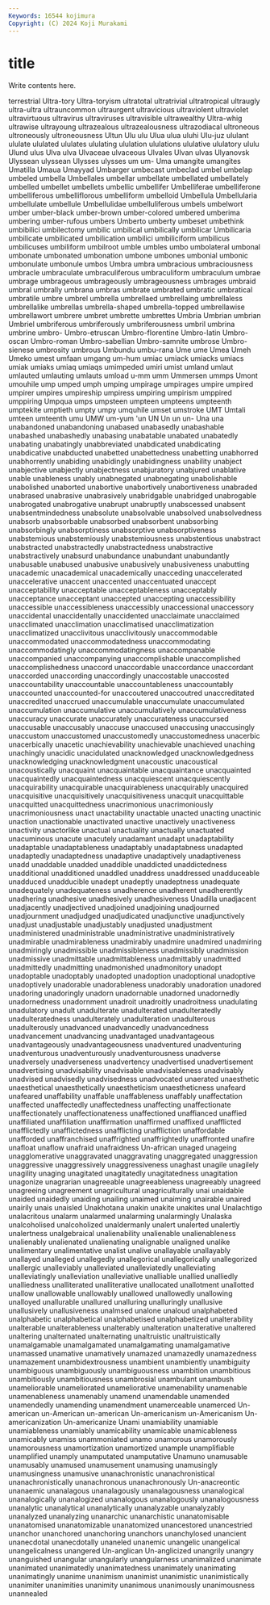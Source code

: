 ```yaml
---
Keywords: 16544 kojimura
Copyright: (C) 2024 Koji Murakami
---
```


# title

Write contents here.



terrestrial Ultra-tory Ultra-toryism ultratotal ultratrivial ultratropical ultraugly ultra-ultra ultrauncommon ultraurgent
ultravicious ultraviolent ultraviolet ultravirtuous ultravirus ultraviruses ultravisible ultrawealthy Ultra-whig ultrawise
ultrayoung ultrazealous ultrazealousness ultrazodiacal ultroneous ultroneously ultroneousness Ultun Ulu ulu
Ulua ulua uluhi Ulu-juz ululant ululate ululated ululates ululating ululation
ululations ululative ululatory ululu Ulund ulus Ulva ulva Ulvaceae ulvaceous
Ulvales Ulvan ulvas Ulyanovsk Ulyssean ulyssean Ulysses ulysses um um-
Uma umangite umangites Umatilla Umaua Umayyad Umbarger umbecast umbeclad umbel
umbelap umbeled umbella Umbellales umbellar umbellate umbellated umbellately umbelled umbellet
umbellets umbellic umbellifer Umbelliferae umbelliferone umbelliferous umbelliflorous umbelliform umbelloid Umbellula
Umbellularia umbellulate umbellule Umbellulidae umbelluliferous umbels umbelwort umber umber-black umber-brown
umber-colored umbered umberima umbering umber-rufous umbers Umberto umberty umbeset umbethink
umbibilici umbilectomy umbilic umbilical umbilically umbilicar Umbilicaria umbilicate umbilicated umbilication
umbilici umbiliciform umbilicus umbilicuses umbiliform umbilroot umble umbles umbo umbolateral
umbonal umbonate umbonated umbonation umbone umbones umbonial umbonic umbonulate umbonule
umbos Umbra umbra umbracious umbraciousness umbracle umbraculate umbraculiferous umbraculiform umbraculum
umbrae umbrage umbrageous umbrageously umbrageousness umbrages umbraid umbral umbrally umbrana
umbras umbrate umbrated umbratic umbratical umbratile umbre umbrel umbrella umbrellaed
umbrellaing umbrellaless umbrellalike umbrellas umbrella-shaped umbrella-topped umbrellawise umbrellawort umbrere umbret
umbrette umbrettes Umbria Umbrian umbrian Umbriel umbriferous umbriferously umbriferousness umbril
umbrina umbrine umbro- Umbro-etruscan Umbro-florentine Umbro-latin Umbro-oscan Umbro-roman Umbro-sabellian Umbro-samnite
umbrose Umbro-sienese umbrosity umbrous Umbundu umbu-rana Ume ume Umea Umeh
Umeko umest umfaan umgang um-hum umiac umiack umiacks umiacs umiak
umiaks umiaq umiaqs umimpeded umiri umist umland umlaut umlauted umlauting
umlauts umload u-mm umm Ummersen ummps Umont umouhile ump umped
umph umping umpirage umpirages umpire umpired umpirer umpires umpireship umpiress
umpiring umpirism umppired umppiring Umpqua umps umpsteen umpteen umpteens umpteenth
umptekite umptieth umpty umpy umquhile umset umstroke UMT Umtali umteen
umteenth umu UMW um-yum 'un UN Un un un- Una
una unabandoned unabandoning unabased unabasedly unabashable unabashed unabashedly unabasing unabatable
unabated unabatedly unabating unabatingly unabbreviated unabdicated unabdicating unabdicative unabducted unabetted
unabettedness unabetting unabhorred unabhorrently unabiding unabidingly unabidingness unability unabject unabjective
unabjectly unabjectness unabjuratory unabjured unablative unable unableness unably unabnegated unabnegating
unabolishable unabolished unaborted unabortive unabortively unabortiveness unabraded unabrased unabrasive unabrasively
unabridgable unabridged unabrogable unabrogated unabrogative unabrupt unabruptly unabscessed unabsent unabsentmindedness
unabsolute unabsolvable unabsolved unabsolvedness unabsorb unabsorbable unabsorbed unabsorbent unabsorbing unabsorbingly
unabsorptiness unabsorptive unabsorptiveness unabstemious unabstemiously unabstemiousness unabstentious unabstract unabstracted unabstractedly
unabstractedness unabstractive unabstractively unabsurd unabundance unabundant unabundantly unabusable unabused unabusive
unabusively unabusiveness unabutting unacademic unacademical unacademically unacceding unaccelerated unaccelerative unaccent
unaccented unaccentuated unaccept unacceptability unacceptable unacceptableness unacceptably unacceptance unacceptant unaccepted
unaccepting unaccessibility unaccessible unaccessibleness unaccessibly unaccessional unaccessory unaccidental unaccidentally unaccidented
unacclaimate unacclaimed unacclimated unacclimation unacclimatised unacclimatization unacclimatized unacclivitous unacclivitously unaccommodable
unaccommodated unaccommodatedness unaccommodating unaccommodatingly unaccommodatingness unaccompanable unaccompanied unaccompanying unaccomplishable unaccomplished
unaccomplishedness unaccord unaccordable unaccordance unaccordant unaccorded unaccording unaccordingly unaccostable unaccosted
unaccountability unaccountable unaccountableness unaccountably unaccounted unaccounted-for unaccoutered unaccoutred unaccreditated unaccredited
unaccrued unaccumulable unaccumulate unaccumulated unaccumulation unaccumulative unaccumulatively unaccumulativeness unaccuracy unaccurate
unaccurately unaccurateness unaccursed unaccusable unaccusably unaccuse unaccused unaccusing unaccusingly unaccustom
unaccustomed unaccustomedly unaccustomedness unacerbic unacerbically unacetic unachievability unachievable unachieved unaching
unachingly unacidic unacidulated unacknowledged unacknowledgedness unacknowledging unacknowledgment unacoustic unacoustical unacoustically
unacquaint unacquaintable unacquaintance unacquainted unacquaintedly unacquaintedness unacquiescent unacquiescently unacquirability unacquirable
unacquirableness unacquirably unacquired unacquisitive unacquisitively unacquisitiveness unacquit unacquittable unacquitted unacquittedness
unacrimonious unacrimoniously unacrimoniousness unact unactability unactable unacted unacting unactinic unaction
unactionable unactivated unactive unactively unactiveness unactivity unactorlike unactual unactuality unactually
unactuated unacuminous unacute unacutely unadamant unadapt unadaptability unadaptable unadaptableness unadaptably
unadaptabness unadapted unadaptedly unadaptedness unadaptive unadaptively unadaptiveness unadd unaddable unadded
unaddible unaddicted unaddictedness unadditional unadditioned unaddled unaddress unaddressed unadduceable unadduced
unadducible unadept unadeptly unadeptness unadequate unadequately unadequateness unadherence unadherent unadherently
unadhering unadhesive unadhesively unadhesiveness Unadilla unadjacent unadjacently unadjectived unadjoined unadjoining
unadjourned unadjournment unadjudged unadjudicated unadjunctive unadjunctively unadjust unadjustable unadjustably unadjusted
unadjustment unadministered unadministrable unadministrative unadministratively unadmirable unadmirableness unadmirably unadmire unadmired
unadmiring unadmiringly unadmissible unadmissibleness unadmissibly unadmission unadmissive unadmittable unadmittableness unadmittably
unadmitted unadmittedly unadmitting unadmonished unadmonitory unadopt unadoptable unadoptably unadopted unadoption
unadoptional unadoptive unadoptively unadorable unadorableness unadorably unadoration unadored unadoring unadoringly
unadorn unadornable unadorned unadornedly unadornedness unadornment unadroit unadroitly unadroitness unadulating
unadulatory unadult unadulterate unadulterated unadulteratedly unadulteratedness unadulterately unadulteration unadulterous unadulterously
unadvanced unadvancedly unadvancedness unadvancement unadvancing unadvantaged unadvantageous unadvantageously unadvantageousness unadventured
unadventuring unadventurous unadventurously unadventurousness unadverse unadversely unadverseness unadvertency unadvertised unadvertisement
unadvertising unadvisability unadvisable unadvisableness unadvisably unadvised unadvisedly unadvisedness unadvocated unaerated
unaesthetic unaesthetical unaesthetically unaestheticism unaestheticness unafeard unafeared unaffability unaffable unaffableness
unaffably unaffectation unaffected unaffectedly unaffectedness unaffecting unaffectionate unaffectionately unaffectionateness unaffectioned
unaffianced unaffied unaffiliated unaffiliation unaffirmation unaffirmed unaffixed unafflicted unafflictedly unafflictedness
unafflicting unaffliction unaffordable unafforded unaffranchised unaffrighted unaffrightedly unaffronted unafire unafloat
unaflow unafraid unafraidness Un-african unaged unageing unagglomerative unaggravated unaggravating unaggregated
unaggression unaggressive unaggressively unaggressiveness unaghast unagile unagilely unagility unaging unagitated
unagitatedly unagitatedness unagitation unagonize unagrarian unagreeable unagreeableness unagreeably unagreed unagreeing
unagreement unagricultural unagriculturally unai unaidable unaided unaidedly unaiding unailing unaimed
unaiming unairable unaired unairily unais unaisled Unakhotana unakin unakite unakites
unal Unalachtigo unalacritous unalarm unalarmed unalarming unalarmingly Unalaska unalcoholised unalcoholized
unaldermanly unalert unalerted unalertly unalertness unalgebraical unalienability unalienable unalienableness unalienably
unalienated unalienating unalignable unaligned unalike unalimentary unalimentative unalist unalive unallayable
unallayably unallayed unalleged unallegedly unallegorical unallegorically unallegorized unallergic unalleviably unalleviated
unalleviatedly unalleviating unalleviatingly unalleviation unalleviative unalliable unallied unalliedly unalliedness unalliterated
unalliterative unallocated unallotment unallotted unallow unallowable unallowably unallowed unallowedly unallowing
unalloyed unallurable unallured unalluring unalluringly unallusive unallusively unallusiveness unalmsed unalone
unaloud unalphabeted unalphabetic unalphabetical unalphabetised unalphabetized unalterability unalterable unalterableness unalterably
unalteration unalterative unaltered unaltering unalternated unalternating unaltruistic unaltruistically unamalgamable unamalgamated
unamalgamating unamalgamative unamassed unamative unamatively unamazed unamazedly unamazedness unamazement unambidextrousness
unambient unambiently unambiguity unambiguous unambiguously unambiguousness unambition unambitious unambitiously unambitiousness
unambrosial unambulant unambush unameliorable unameliorated unameliorative unamenability unamenable unamenableness unamenably
unamend unamendable unamended unamendedly unamending unamendment unamerceable unamerced Un-american un-American
un-american Un-americanism un-Americanism Un-americanization Un-americanize Unami unamiability unamiable unamiableness unamiably
unamicability unamicable unamicableness unamicably unamiss unammoniated unamo unamorous unamorously unamorousness
unamortization unamortized unample unamplifiable unamplified unamply unamputated unamputative Unamuno unamusable
unamusably unamused unamusement unamusing unamusingly unamusingness unamusive unanachronistic unanachronistical unanachronistically
unanachronous unanachronously Un-anacreontic unanaemic unanalagous unanalagously unanalagousness unanalogical unanalogically unanalogized
unanalogous unanalogously unanalogousness unanalytic unanalytical unanalytically unanalyzable unanalyzably unanalyzed unanalyzing
unanarchic unanarchistic unanatomisable unanatomised unanatomizable unanatomized unancestored unancestried unanchor unanchored
unanchoring unanchors unanchylosed unancient unanecdotal unanecdotally unaneled unanemic unangelic unangelical
unangelicalness unangered Un-anglican Un-anglicized unangrily unangry unanguished unangular unangularly unangularness
unanimalized unanimate unanimated unanimatedly unanimatedness unanimately unanimating unanimatingly unanime unanimism
unanimist unanimistic unanimistically unanimiter unanimities unanimity unanimous unanimously unanimousness unannealed

